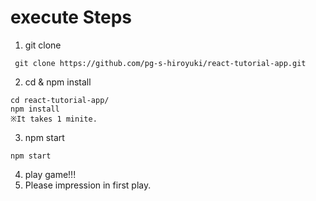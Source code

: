 # execute Steps
1. git clone

```
 git clone https://github.com/pg-s-hiroyuki/react-tutorial-app.git
```

2. cd & npm install
```
cd react-tutorial-app/
npm install
※It takes 1 minite.
```

3. npm start
```
npm start
```
4. play game!!!
5. Please impression in first play.